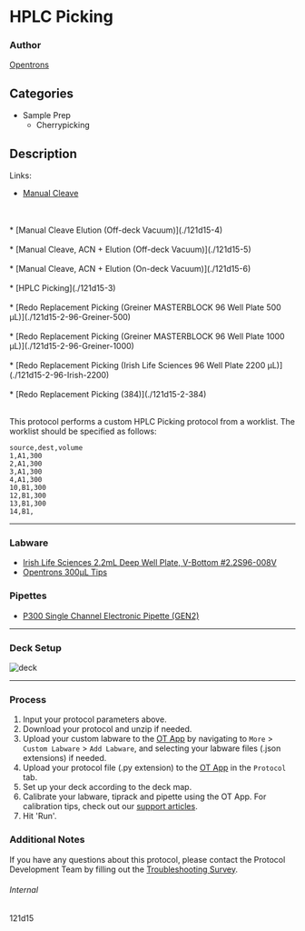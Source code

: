 # HPLC Picking

### Author
[Opentrons](https://opentrons.com/)

## Categories
* Sample Prep
	* Cherrypicking

## Description

Links:
* [Manual Cleave](./121d15)
<br />
<br />
* [Manual Cleave Elution (Off-deck Vacuum)](./121d15-4)
<br />
<br />
* [Manual Cleave, ACN + Elution (Off-deck Vacuum)](./121d15-5)
<br />
<br />
* [Manual Cleave, ACN + Elution (On-deck Vacuum)](./121d15-6)
<br />
<br />
* [HPLC Picking](./121d15-3)
<br />
<br />
* [Redo Replacement Picking (Greiner MASTERBLOCK 96 Well Plate 500 µL)](./121d15-2-96-Greiner-500)
<br />
<br />
* [Redo Replacement Picking (Greiner MASTERBLOCK 96 Well Plate 1000 µL)](./121d15-2-96-Greiner-1000)
<br />
<br />
* [Redo Replacement Picking (Irish Life Sciences 96 Well Plate 2200 µL)](./121d15-2-96-Irish-2200)
<br />
<br />
* [Redo Replacement Picking (384)](./121d15-2-384)
<br />
<br />

This protocol performs a custom HPLC Picking protocol from a worklist. The worklist should be specified as follows:

```
source,dest,volume
1,A1,300
2,A1,300
3,A1,300
4,A1,300
10,B1,300
12,B1,300
13,B1,300
14,B1,
```

---

### Labware
* [Irish Life Sciences 2.2mL Deep Well Plate, V-Bottom #2.2S96-008V](https://irishlifesciences.com/product/2-2ml-96well-square-well-pyramid-bottoms)
* [Opentrons 300µL Tips](https://shop.opentrons.com/opentrons-300ul-tips-1000-refills/)

### Pipettes
* [P300 Single Channel Electronic Pipette (GEN2)](https://shop.opentrons.com/single-channel-electronic-pipette-p20/)

---

### Deck Setup
![deck](https://opentrons-protocol-library-website.s3.amazonaws.com/custom-README-images/121d15/deck3.png)

---

### Process
1. Input your protocol parameters above.
2. Download your protocol and unzip if needed.
3. Upload your custom labware to the [OT App](https://opentrons.com/ot-app) by navigating to `More` > `Custom Labware` > `Add Labware`, and selecting your labware files (.json extensions) if needed.
4. Upload your protocol file (.py extension) to the [OT App](https://opentrons.com/ot-app) in the `Protocol` tab.
5. Set up your deck according to the deck map.
6. Calibrate your labware, tiprack and pipette using the OT App. For calibration tips, check out our [support articles](https://support.opentrons.com/en/collections/1559720-guide-for-getting-started-with-the-ot-2).
7. Hit 'Run'.

### Additional Notes
If you have any questions about this protocol, please contact the Protocol Development Team by filling out the [Troubleshooting Survey](https://protocol-troubleshooting.paperform.co/).

###### Internal
121d15
